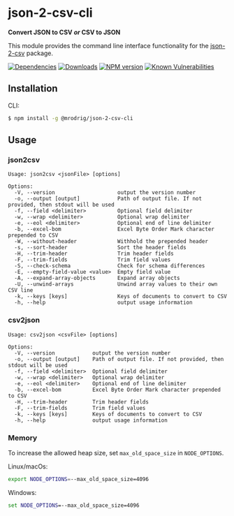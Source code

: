 # json-2-csv-cli
**Convert JSON to CSV _or_ CSV to JSON**

This module provides the command line interface functionality for the [json-2-csv](https://www.npmjs.org/package/json-2-csv) package.

[![Dependencies](https://img.shields.io/david/mrodrig/json-2-csv-cli.svg)](https://www.npmjs.org/package/@mrodrig/json-2-csv-cli)
[![Downloads](http://img.shields.io/npm/dm/@mrodrig/json-2-csv-cli.svg)](https://www.npmjs.org/package/@mrodrig/json-2-csv-cli)
[![NPM version](https://img.shields.io/npm/v/@mrodrig/json-2-csv-cli.svg)](https://www.npmjs.org/package/@mrodrig/json-2-csv-cli)
[![Known Vulnerabilities](https://snyk.io/test/npm/@mrodrig/json-2-csv-cli/badge.svg)](https://snyk.io/test/npm/@mrodrig/json-2-csv-cli)

## Installation

CLI:
```bash
$ npm install -g @mrodrig/json-2-csv-cli
```

## Usage
### json2csv
```
Usage: json2csv <jsonFile> [options]

Options:
  -V, --version                    output the version number
  -o, --output [output]            Path of output file. If not provided, then stdout will be used
  -f, --field <delimiter>          Optional field delimiter
  -w, --wrap <delimiter>           Optional wrap delimiter
  -e, --eol <delimiter>            Optional end of line delimiter
  -b, --excel-bom                  Excel Byte Order Mark character prepended to CSV
  -W, --without-header             Withhold the prepended header
  -s, --sort-header                Sort the header fields
  -H, --trim-header                Trim header fields
  -F, --trim-fields                Trim field values
  -S, --check-schema               Check for schema differences
  -E, --empty-field-value <value>  Empty field value
  -A, --expand-array-objects       Expand array objects
  -U, --unwind-arrays              Unwind array values to their own CSV line
  -k, --keys [keys]                Keys of documents to convert to CSV
  -h, --help                       output usage information
```

### csv2json
```
Usage: csv2json <csvFile> [options]

Options:
  -V, --version            output the version number
  -o, --output [output]    Path of output file. If not provided, then stdout will be used
  -f, --field <delimiter>  Optional field delimiter
  -w, --wrap <delimiter>   Optional wrap delimiter
  -e, --eol <delimiter>    Optional end of line delimiter
  -b, --excel-bom          Excel Byte Order Mark character prepended to CSV
  -H, --trim-header        Trim header fields
  -F, --trim-fields        Trim field values
  -k, --keys [keys]        Keys of documents to convert to CSV
  -h, --help               output usage information
```

### Memory
To increase the allowed heap size, set `max_old_space_size` in `NODE_OPTIONS`.

Linux/macOs:
```bash
export NODE_OPTIONS=--max_old_space_size=4096
```

Windows:
```cmd
set NODE_OPTIONS=--max_old_space_size=4096
```
